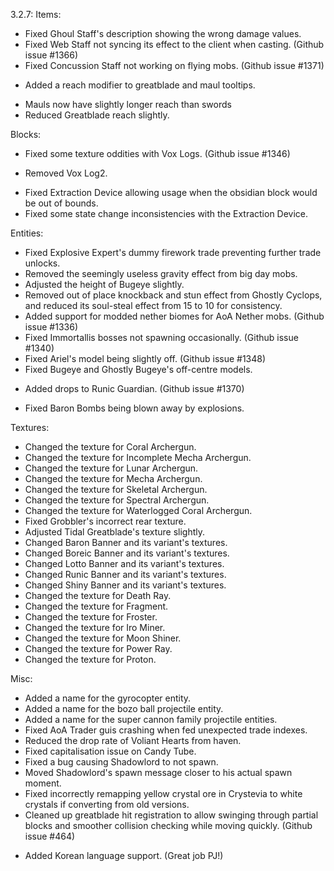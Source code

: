 3.2.7:
Items:
* Fixed Ghoul Staff's description showing the wrong damage values.
* Fixed Web Staff not syncing its effect to the client when casting. (Github issue #1366)
* Fixed Concussion Staff not working on flying mobs. (Github issue #1371)
+ Added a reach modifier to greatblade and maul tooltips.
* Mauls now have slightly longer reach than swords
* Reduced Greatblade reach slightly.

Blocks:
* Fixed some texture oddities with Vox Logs. (Github issue #1346)
- Removed Vox Log2.
* Fixed Extraction Device allowing usage when the obsidian block would be out of bounds.
* Fixed some state change inconsistencies with the Extraction Device.

Entities:
* Fixed Explosive Expert's dummy firework trade preventing further trade unlocks.
* Removed the seemingly useless gravity effect from big day mobs.
* Adjusted the height of Bugeye slightly.
* Removed out of place knockback and stun effect from Ghostly Cyclops, and reduced its soul-steal effect from 15 to 10 for consistency.
* Added support for modded nether biomes for AoA Nether mobs. (Github issue #1336)
* Fixed Immortallis bosses not spawning occasionally. (Github issue #1340)
* Fixed Ariel's model being slightly off. (Github issue #1348)
* Fixed Bugeye and Ghostly Bugeye's off-centre models.
+ Added drops to Runic Guardian. (Github issue #1370)
* Fixed Baron Bombs being blown away by explosions.

Textures:
* Changed the texture for Coral Archergun.
* Changed the texture for Incomplete Mecha Archergun.
* Changed the texture for Lunar Archergun.
* Changed the texture for Mecha Archergun.
* Changed the texture for Skeletal Archergun.
* Changed the texture for Spectral Archergun.
* Changed the texture for Waterlogged Coral Archergun.
* Fixed Grobbler's incorrect rear texture.
* Adjusted Tidal Greatblade's texture slightly.
* Changed Baron Banner and its variant's textures.
* Changed Boreic Banner and its variant's textures.
* Changed Lotto Banner and its variant's textures.
* Changed Runic Banner and its variant's textures.
* Changed Shiny Banner and its variant's textures.
* Changed the texture for Death Ray.
* Changed the texture for Fragment.
* Changed the texture for Froster.
* Changed the texture for Iro Miner.
* Changed the texture for Moon Shiner.
* Changed the texture for Power Ray.
* Changed the texture for Proton.

Misc:
* Added a name for the gyrocopter entity.
* Added a name for the bozo ball projectile entity.
* Added a name for the super cannon family projectile entities.
* Fixed AoA Trader guis crashing when fed unexpected trade indexes.
* Reduced the drop rate of Voliant Hearts from haven.
* Fixed capitalisation issue on Candy Tube.
* Fixed a bug causing Shadowlord to not spawn.
* Moved Shadowlord's spawn message closer to his actual spawn moment.
* Fixed incorrectly remapping yellow crystal ore in Crystevia to white crystals if converting from old versions.
* Cleaned up greatblade hit registration to allow swinging through partial blocks and smoother collision checking while moving quickly. (Github issue #464)
+ Added Korean language support. (Great job PJ!)
